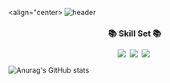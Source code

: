 <!--
**InsuMoon2/InsuMoon2** is a ✨ _special_ ✨ repository because its `README.md` (this file) appears on your GitHub profile.

Here are some ideas to get you started:

- 🔭 I’m currently working on ...
- 🌱 I’m currently learning ...
- 👯 I’m looking to collaborate on ...
- 🤔 I’m looking for help with ...
- 💬 Ask me about ...
- 📫 How to reach me: ...
- 😄 Pronouns: ...
- ⚡ Fun fact: ...
-->

<align="center> ![header](https://capsule-render.vercel.app/api?type=wave&color=auto&height=300&section=header&text=capsule%20render&fontSize=90)

<h3 align="center">📚 Skill Set 📚</h3>
<p align="center">
  <img src="https://img.shields.io/badge/C++-00599C?style=flat-square&logo=cplusplus&logoColor=white"/></a>&nbsp
  <img src="https://img.shields.io/badge/Unreal_Engine-808080?style=flat-square&logo=unrealengine&logoColor=0E1128"/></a>&nbsp 
  <img src="https://img.shields.io/badge/DirectX11-80FF00?style=flat-square&logo=taichigraphics&logoColor=000000"/></a>&nbsp 

![Anurag's GitHub stats](https://github-readme-stats.vercel.app/api?username=InsuMoon2&show_icons=true&theme=swift)


